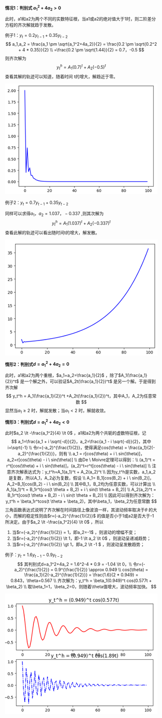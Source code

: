 

**情况1：判别式 $a_1^2+4a_2 \gt 0$** 

此时，a1和a2为两个不同的实数特征根，当a1或a2的绝对值大于1时，则二阶差分方程的齐次解就趋于发散。

例子1：$y_t = 0.2y_{t-1} + 0.35y_{t-2}$
$$
a_1,a_2 = \frac{a_1 \pm \sqrt{a_1^2+4a_2}}{2} = \frac{0.2 \pm \sqrt{0.2^2 + 4 * 0.35}}{2} \\
=\frac{0.2 \pm \sqrt{1.44}}{2} = 0.7，-0.5
$$
则齐次解为
$$
y_t^h = A_1(0.7)^t + A_2(-0.5)^t
$$
查看其解的轨迹可以知道，随着时间 t的增大，解趋近于零。

![二次差分方程解收敛](imgs/二次差分方程解收敛.png)

例子2：$y_t=  0.7y_{t-1} + 0.35y_{t-2}$

同样可以求得$a_1，a_2 = 1.037，-0.337$ ,则其次解为
$$
y_t^h = A_1(1.037)^t + A_2(-0.337)^t
$$
查看此解的轨迹可以看出随时间t的增大，解发散。

![二次差分方程解发散](imgs/二次差分方程解发散.png)

**情形2：判别式$d=a_1^2+4a_2=0$**

此时，a1和a2为两个重根，$a_1=a_2=\frac{a_1}{2}$ ，除了$A_1(\frac{a_1}{2})^t$ 是一个解之外，可以验证$A_2t(\frac{a_1}{2})^t$ 是另一个解。于是得到齐次解
$$
y_t^h = A_1(\frac{a_1}{2})^t +A_2t(\frac{a_1}{2})^t，其中A_1，A_2为任意常数
$$
显然当$a_1 \ge 2$ 时，解就发散；当$a_1 \lt 2$ 时，解就收敛。

**情形3：判别式$d=a_1^2+4a_2 \lt 0$**

此时$a_2 \lt -\frac{a_1^2}{4} \lt 0$ ，a1和a2为两个共轭的虚数特征根，记
$$
a_1=\frac{a_1 + i \sqrt{-d}}{2}，a_2=\frac{a_1 - i \sqrt{-d}}{2}，其中i=\sqrt{-1} \\
令r=(-a_2)^{\frac{1}{2}}，使得满足cos(\theta) = \frac{a_1}{2(-a_2)^{\frac{1}{2}}}，则有 \\
a_1 = r[cos(\theta) + i \ sin(\theta)]，a_2=r[cos(\theta) - i \ sin(\theta)] \\
由De \ Moivre定理可以得到：\\
(a_1)^t = r^t[cos(\theta) + i \ sin(\theta)]，(a_2)^t=r^t[cos(\theta) - i \ sin(\theta)] \\
注意齐次解表达式为：y_t^h=A_1(a_1)^t + A_2(a_2)^t \\
因为y_t^h是实数，a_1,a_2是复数，所以A_1，A_2必为复数，假设 \\
A_1= B_1[cos(B_2) + i \ sin(B_2)]，A_2=B_1[cos(B_2) - i \ sin(B_2)] \\
其中B_1，B_2均为任意实数，可以计算出 \\
A_1(a_1)^t = B_1r^t[cos(t \theta + B_2) + i \ sin(t \theta + B_2)] \\
A_2(a_2)^t = B_1r^t[cos(t \theta + B_2) - i \ sin(t \theta + B_2)] \\
因此可以得到齐次解为：y_t^h = \beta_1r^tcos(t \theta + \beta_2)，其中\beta_1，\beta_2为任意常数
$$
三角函数表达式说明了齐次解在时间路径上像波浪一样，其波动频率取决于$\theta$ 的大小，而解的稳定性则由$r=(-a_2)^{\frac{1}{2}}$ 的值是否小于1或a2是否大于-1所决定。由于$a_2 \lt -\frac{a_1^2}{4} \lt 0$ ，所以

1. 当$r=(-a_2)^{\frac{1}{2}} = 1，即a_2=-1$ ，则波动的增幅不变；
2. 当$r=(-a_2)^{\frac{1}{2}} \lt 1，即-1 \lt a_2 \lt 0$ ，则波动呈递减趋势；
3. 当$r=(-a_2)^{\frac{1}{2}} \gt 1，即a_2 \lt -1 $ ，则波动呈发散趋势；

例子：$y_t =1.6y_{t-1} - 0.9y_{t-2}$ 
$$
其判别式d=a_1^2+4a_2 = 1.6^2-4 * 0.9 = -1.04 \lt 0，\\
令r=(-a_2)^{\frac{1}{2}} = 0.9^{\frac{1}{2}} \approx 0.949 \\
cos(\theta) = \frac{a_1}{2(-a_2)^{\frac{1}{2}}} = \frac{1.6}{2 * 0.949} = 0.843，\theta=0.567 \\
齐次解为：y_t^h = \beta_1(0.949)^t cos(0.577t + \beta_2) \\
取\beta_1=1，\beta_2=0，则随着\theta值增大，波动频率加快。
$$

![二次差分方程判别式小于0时的解](imgs/二次差分方程判别式小于0时的解.png)




